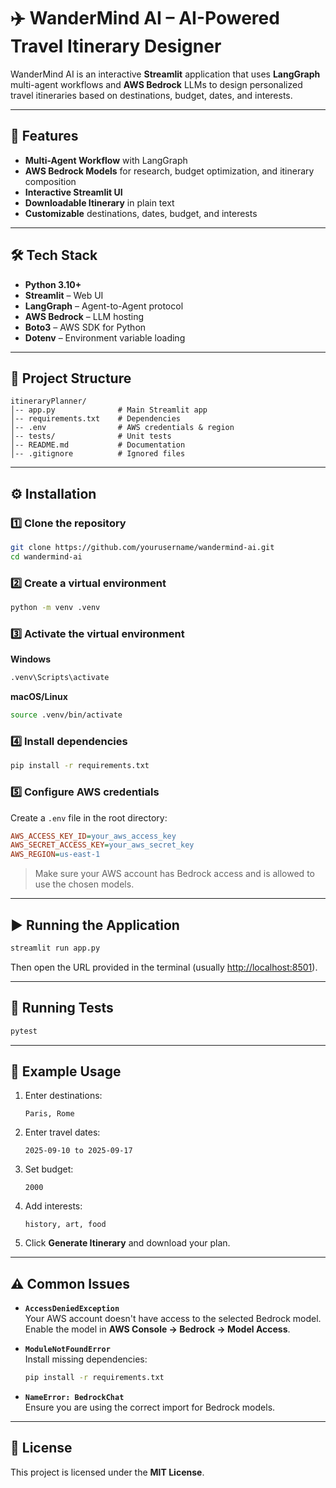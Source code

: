 # ✈️ WanderMind AI – AI-Powered Travel Itinerary Designer

WanderMind AI is an interactive **Streamlit** application that uses **LangGraph** multi-agent workflows and **AWS Bedrock** LLMs to design personalized travel itineraries based on destinations, budget, dates, and interests.

---

## 🚀 Features
- **Multi-Agent Workflow** with LangGraph  
- **AWS Bedrock Models** for research, budget optimization, and itinerary composition  
- **Interactive Streamlit UI**  
- **Downloadable Itinerary** in plain text  
- **Customizable** destinations, dates, budget, and interests  

---

## 🛠 Tech Stack
- **Python 3.10+**  
- **Streamlit** – Web UI  
- **LangGraph** – Agent-to-Agent protocol  
- **AWS Bedrock** – LLM hosting  
- **Boto3** – AWS SDK for Python  
- **Dotenv** – Environment variable loading  

---

## 📂 Project Structure
```
itineraryPlanner/
│-- app.py              # Main Streamlit app
│-- requirements.txt    # Dependencies
│-- .env                # AWS credentials & region
│-- tests/              # Unit tests
│-- README.md           # Documentation
│-- .gitignore          # Ignored files
```

---

## ⚙️ Installation

### 1️⃣ Clone the repository
```bash
git clone https://github.com/yourusername/wandermind-ai.git
cd wandermind-ai
```

### 2️⃣ Create a virtual environment
```bash
python -m venv .venv
```

### 3️⃣ Activate the virtual environment

**Windows**
```bash
.venv\Scripts\activate
```

**macOS/Linux**
```bash
source .venv/bin/activate
```

### 4️⃣ Install dependencies
```bash
pip install -r requirements.txt
```

### 5️⃣ Configure AWS credentials  
Create a `.env` file in the root directory:
```ini
AWS_ACCESS_KEY_ID=your_aws_access_key
AWS_SECRET_ACCESS_KEY=your_aws_secret_key
AWS_REGION=us-east-1
```
> Make sure your AWS account has Bedrock access and is allowed to use the chosen models.

---

## ▶️ Running the Application
```bash
streamlit run app.py
```
Then open the URL provided in the terminal (usually [http://localhost:8501](http://localhost:8501)).

---

## 🧪 Running Tests
```bash
pytest
```

---

## 📌 Example Usage
1. Enter destinations:  
   ```
   Paris, Rome
   ```
2. Enter travel dates:  
   ```
   2025-09-10 to 2025-09-17
   ```
3. Set budget:  
   ```
   2000
   ```
4. Add interests:  
   ```
   history, art, food
   ```
5. Click **Generate Itinerary** and download your plan.

---

## ⚠️ Common Issues
- **`AccessDeniedException`**  
  Your AWS account doesn't have access to the selected Bedrock model.  
  Enable the model in **AWS Console → Bedrock → Model Access**.

- **`ModuleNotFoundError`**  
  Install missing dependencies:
  ```bash
  pip install -r requirements.txt
  ```

- **`NameError: BedrockChat`**  
  Ensure you are using the correct import for Bedrock models.

---

## 📜 License
This project is licensed under the **MIT License**.
